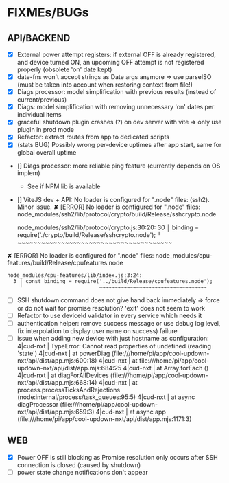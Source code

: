 FIXMEs/BUGs
===========

## API/BACKEND

- [X] External power attempt registers: if external OFF is already registered, and device turned ON, an upcoming OFF attempt is not registered properly (obsolete 'on' date kept)
- [X] date-fns won't accept strings as Date args anymore => use parseISO (must be taken into account when restoring context from file!)
- [X] Diags processor: model simplification with previous results (instead of current/previous)
- [X] Diags: model simplification with removing unnecessary 'on' dates per individual items
- [X] graceful shutdown plugin crashes (?) on dev server with vite => only use plugin in prod mode
- [X] Refactor: extract routes from app to dedicated scripts
- [X] (stats BUG) Possibly wrong per-device uptimes after app start, same for global overall uptime
- [] Diags processor: more reliable ping feature (currently depends on OS implem)
  - See if NPM lib is available
- [] ViteJS dev + API: No loader is configured for ".node" files: (ssh2). Minor issue.
✘ [ERROR] No loader is configured for ".node" files: node_modules/ssh2/lib/protocol/crypto/build/Release/sshcrypto.node

    node_modules/ssh2/lib/protocol/crypto.js:30:20:
      30 │   binding = require('./crypto/build/Release/sshcrypto.node');
         ╵                     ~~~~~~~~~~~~~~~~~~~~~~~~~~~~~~~~~~~~~~~

✘ [ERROR] No loader is configured for ".node" files: node_modules/cpu-features/build/Release/cpufeatures.node

    node_modules/cpu-features/lib/index.js:3:24:
      3 │ const binding = require('../build/Release/cpufeatures.node');
        ╵                         ~~~~~~~~~~~~~~~~~~~~~~~~~~~~~~~~~~~
- [ ] SSH shutdown command does not give hand back immediately
  => force or do not wait for promise resolution? 'exit' does not seem to work
- [ ] Refactor to use deviceId validator in every service which needs it
- [ ] authentication helper: remove success message or use debug log level, fix interpolation to display user name on success) failure
- [ ] issue when adding new device with just hostname as configuration:
4|cud-nxt  | TypeError: Cannot read properties of undefined (reading 'state')
4|cud-nxt  |     at powerDiag (file:///home/pi/app/cool-updown-nxt/api/dist/app.mjs:600:18)
4|cud-nxt  |     at file:///home/pi/app/cool-updown-nxt/api/dist/app.mjs:684:25
4|cud-nxt  |     at Array.forEach (<anonymous>)
4|cud-nxt  |     at diagForAllDevices (file:///home/pi/app/cool-updown-nxt/api/dist/app.mjs:668:14)
4|cud-nxt  |     at process.processTicksAndRejections (node:internal/process/task_queues:95:5)
4|cud-nxt  |     at async diagProcessor (file:///home/pi/app/cool-updown-nxt/api/dist/app.mjs:659:3)
4|cud-nxt  |     at async app (file:///home/pi/app/cool-updown-nxt/api/dist/app.mjs:1171:3)

## WEB

- [X] Power OFF is still blocking as Promise resolution only occurs after SSH connection is closed (caused by shutdown) 
- [ ] power state change notifications don't appear
